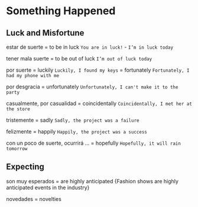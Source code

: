 # Something Happened


## Luck and Misfortune

estar de suerte = to be in luck `You are in luck!` - `I’m in luck today`

tener mala suerte = to be out of luck `I’m out of luck today`


por suerte
    = luckily `Luckily, I found my keys`
    = fortunately `Fortunately, I had my phone with me`

por desgracia
    = unfortunately `Unfortunately, I can't make it to the party`

casualmente, por casualidad
    = coincidentally `Coincidentally, I met her at the store`

tristemente
    = sadly `Sadly, the project was a failure`

felizmente
    = happily `Happily, the project was a success`

con un poco de suerte, ocurrirá ...
    = hopefully `Hopefully, it will rain tomorrow`

## Expecting

son muy esperados = are highly anticipated {Fashion shows are highly anticipated events in the industry}

novedades = novelties

